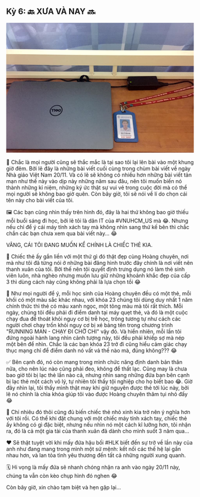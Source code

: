 ## Kỳ 6: 🔙 XƯA VÀ NAY 🔜

![HLK_MyYouth 3](../../../../public/images/posts/2019/10-28-HLK_MyYouth-02/HLK4.jpg)

🤔 Chắc là mọi người cũng sẽ thắc mắc là tại sao tôi lại lên bài vào một khung giờ đêm. Bởi lẽ đây là những bài viết cuối cùng trong chùm bài viết về ngày Nhà giáo Việt Nam 20/11. Và có lẽ sẽ không có nhiều hơn những bài viết tản mạn như thế này vào dịp này những năm sau đâu, nên tôi muốn biến nó thành những kỉ niệm, những ký ức thật sự vui vẻ trong cuộc đời mà có thể mọi người sẽ không bao giờ quên. Còn bây giờ, tôi sẽ nói về lí do chọn cái tên này cho bài viết của tôi.

🖼 Các bạn cũng nhìn thấy trên hình đó, đây là hai thứ không bao giờ thiếu mỗi buổi sáng đi học, bởi lẽ tôi là dân IT của #VNUHCM_US mà 😂. Nhưng nếu chỉ để ý cái máy tính xách tay mà không nhìn sang thứ kế bên thì chắc chắn các bạn chưa xem qua bài viết này... 😂

VÂNG, CÁI TÔI ĐANG MUỐN KỂ CHÍNH LÀ CHIẾC THẺ KIA.

🏫 Chiếc thẻ ấy gắn liền với một thứ gì đó thật đẹp cùng Hoàng chuyên, nơi mà như tôi đã từng nói ở những bài đăng hình trước đây chính là nơi viết nên thanh xuân của tôi. Bởi thế nên tôi quyết định trưng dụng nó làm thẻ sinh viên luôn, nhà nghèo nhưng muốn lưu giữ những khoảnh khắc đẹp của cấp 3 thì dùng cách này cũng không phải là lựa chọn tồi 😂

🏃 Như mọi người để ý, mỗi học sinh của Hoàng chuyên đều có một thẻ, mỗi khối có một màu sắc khác nhau, với khóa 23 chúng tôi dùng duy nhất 1 năm chính thức thì thẻ có màu xanh ngọc, một tông màu mà tôi rất thích. Mỗi ngày, chúng tôi đều phải đi điểm danh tại máy quẹt thẻ, và đó là một cuộc chạy đua để thoát khỏi nguy cơ bị trễ học, trông tương tự như cách các người chơi chạy trốn khỏi nguy cơ bị xé bảng tên trong chương trình "RUNNING MAN - CHẠY ĐI CHỜ CHI" vậy đó. Và hiển nhiên, mỗi lần tôi đứng ngoài hành lang nhìn cảnh tượng này, tôi đều phải khiếp sợ mà nép một bên để nhìn. Chắc là các bạn khóa 23 trở đi cũng hiểu cảm giác chạy thục mạng chỉ để điểm danh nó vất vả thế nào mà, đúng không??? 😂

✅ Bên cạnh đó, nó còn mang trong mình chức năng định danh bản thân nữa, cho nên lúc nào cũng phải đeo, không để thất lạc. Cũng may là chưa bao giờ tôi bị lạc thẻ lần nào cả, nhưng nhìn sang những đứa bạn bên cạnh bị lạc thẻ một cách vô lý, tự nhiên tôi thấy tội nghiệp cho họ biết bao 😂. Giờ đây nhìn lại, tôi thấy mình thật may khi giữ nguyên được thẻ tới lúc này, bởi lẽ nó chính là chìa khóa giúp tôi vào được Hoàng chuyên thăm tụi nhỏ đấy 😂

🏫 Chỉ nhiêu đó thôi cũng đủ biến chiếc thẻ nhỏ xinh kia trở nên ý nghĩa hơn với tôi rồi. Có thể khi đặt chung với một chiếc máy tính xách tay, chiếc thẻ ấy không có gì đặc biệt, nhưng nếu nhìn nó một cách kĩ lưỡng hơn, tôi nhận ra, đó là cả một gia tài của thanh xuân đã dành cho mình suốt 3 năm qua...

❤️ Sẽ thật tuyệt vời khi mấy đứa hậu bối #HLK biết đến sự trở về lần này của anh như đang mang trong mình một sứ mệnh: kết nối các thế hệ lại gần nhau hơn, và lan tỏa tình yêu thương đến tất cả những người xung quanh.

🗓 Hi vọng là mấy đứa sẽ nhanh chóng nhận ra anh vào ngày 20/11 này, chúng ta vẫn còn kèo chụp hình đó nghen 😂

Còn bây giờ, xin chào tạm biệt và hẹn gặp lại...
